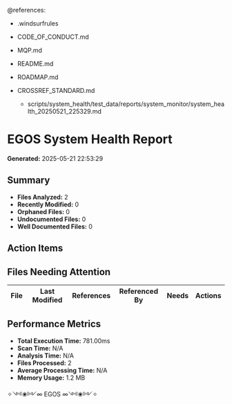 @references:
- .windsurfrules
- CODE_OF_CONDUCT.md
- MQP.md
- README.md
- ROADMAP.md
- CROSSREF_STANDARD.md

  - scripts/system_health/test_data/reports/system_monitor/system_health_20250521_225329.md

# EGOS System Health Report

**Generated:** 2025-05-21 22:53:29

## Summary

- **Files Analyzed:** 2
- **Recently Modified:** 0
- **Orphaned Files:** 0
- **Undocumented Files:** 0
- **Well Documented Files:** 0

## Action Items


## Files Needing Attention

| File | Last Modified | References | Referenced By | Needs | Actions |
|------|---------------|------------|---------------|-------|--------|

## Performance Metrics

- **Total Execution Time:** 781.00ms
- **Scan Time:** N/A
- **Analysis Time:** N/A
- **Files Processed:** 2
- **Average Processing Time:** N/A
- **Memory Usage:** 1.2 MB

✧༺❀༻∞ EGOS ∞༺❀༻✧
